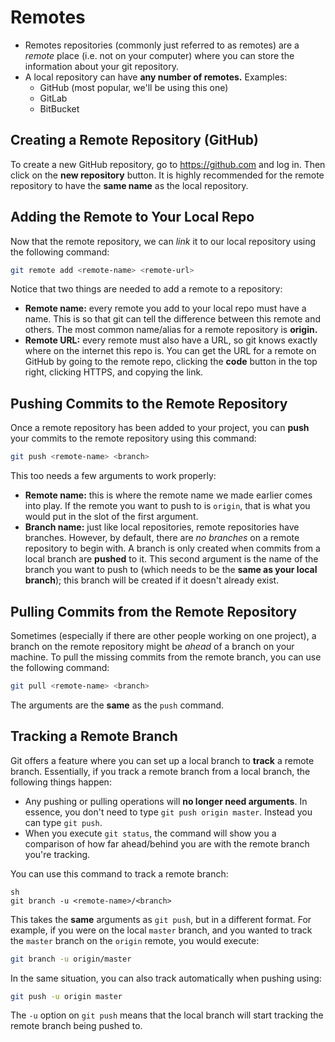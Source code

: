 # Remotes

- Remotes repositories (commonly just referred to as remotes) are a _remote_ place
  (i.e. not on your computer) where you can store the information about your git repository.
- A local repository can have **any number of remotes.** Examples:
  - GitHub (most popular, we'll be using this one)
  - GitLab
  - BitBucket

## Creating a Remote Repository (GitHub)

To create a new GitHub repository, go to https://github.com and log in. Then
click on the **new repository** button. It is highly recommended for the remote
repository to have the **same name** as the local repository.

## Adding the Remote to Your Local Repo

Now that the remote repository, we can _link_ it to our local repository using
the following command:

```sh
git remote add <remote-name> <remote-url>
```

Notice that two things are needed to add a remote to a repository:

- **Remote name:** every remote you add to your local repo must have a name. This is so that git can tell the difference between this remote and others. The most common name/alias for a remote repository is **origin.**
- **Remote URL:** every remote must also have a URL, so git knows exactly where on the internet this repo is. You can get the URL for a remote on GitHub by going to the remote repo, clicking the **code** button in the top right, clicking HTTPS, and copying the link.

## Pushing Commits to the Remote Repository

Once a remote repository has been added to your project, you can **push** your commits
to the remote repository using this command:

```sh
git push <remote-name> <branch>
```

This too needs a few arguments to work properly:

- **Remote name:** this is where the remote name we made earlier comes into play. If the remote you want to push to is `origin`, that is what you would put in the slot of the first argument.
- **Branch name:** just like local repositories, remote repositories have branches. However, by default, there are _no branches_ on a remote repository to begin with. A branch is only created when commits from a local branch are **pushed** to it. This second argument is the name of the branch you want to push to (which needs to be the **same as your local branch**); this branch will be created if it doesn't already exist.

## Pulling Commits from the Remote Repository

Sometimes (especially if there are other people working on one project), a branch on the remote repository might be _ahead_ of a branch on your machine. To pull the missing commits from the remote branch, you can use the following command:

```sh
git pull <remote-name> <branch>
```

The arguments are the **same** as the `push` command.

## Tracking a Remote Branch

Git offers a feature where you can set up a local branch to **track** a remote branch.
Essentially, if you track a remote branch from a local branch, the following things happen:

- Any pushing or pulling operations will **no longer need arguments**. In essence, you don't need to type `git push origin master`. Instead you can type `git push`.
- When you execute `git status`, the command will show you a comparison of how far ahead/behind you are with the remote branch you're tracking.

You can use this command to track a remote branch:

```
sh
git branch -u <remote-name>/<branch>
```

This takes the **same** arguments as `git push`, but in a different format.
For example, if you were on the local `master` branch, and you wanted to track
the `master` branch on the `origin` remote, you would execute:

```sh
git branch -u origin/master
```

In the same situation, you can also track automatically when pushing using:

```sh
git push -u origin master
```

The `-u` option on `git push` means that the local branch will start tracking
the remote branch being pushed to.
